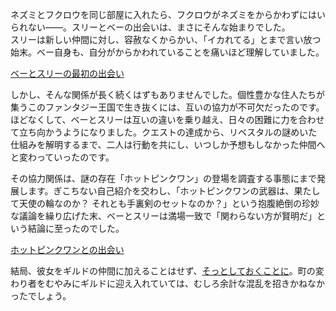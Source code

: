 <!-- title: 友達（？） -->
<!-- relationship: Alliance -->

ネズミとフクロウを同じ部屋に入れたら、フクロウがネズミをからかわずにはいられない――。スリーとベーの出会いは、まさにそんな始まりでした。  
スリーは新しい仲間に対し、容赦なくからかい、「イカれてる」とまで言い放つ始末。ベー自身も、自分がからかわれていることを痛いほど理解していました。

[ベーとスリーの最初の出会い](#embed:https://www.youtube.com/live/vuij6YTMIzw?t=3422)

しかし、そんな関係が長く続くはずもありませんでした。個性豊かな住人たちが集うこのファンタジー王国で生き抜くには、互いの協力が不可欠だったのです。ほどなくして、ベーとスリーは互いの違いを乗り越え、日々の困難に力を合わせて立ち向かうようになりました。クエストの達成から、リベスタルの謎めいた仕組みを解明するまで、二人は行動を共にし、いつしか予想もしなかった仲間へと変わっていったのです。

その協力関係は、謎の存在「ホットピンクワン」の登場を調査する事態にまで発展します。ぎこちない自己紹介を交わし、「ホットピンクワンの武器は、果たして天使の輪なのか？ それとも手裏剣のセットなのか？」という抱腹絶倒の珍妙な議論を繰り広げた末、ベーとスリーは満場一致で「関わらない方が賢明だ」という結論に至ったのでした。

[ホットピンクワンとの出会い](#embed:https://www.youtube.com/live/vuij6YTMIzw?feature=shared&t=6025)

結局、彼女をギルドの仲間に加えることはせず、[そっとしておくことに](https://www.youtube.com/live/vuij6YTMIzw?feature=shared&t=6319)。町の変わり者をむやみにギルドに迎え入れていては、むしろ余計な混乱を招きかねなかったでしょう。
